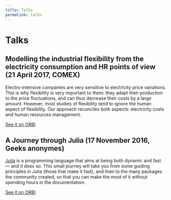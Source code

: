 ```yaml
---
title: Talks
permalink: talks
---
```


# Talks

## Modelling the industrial flexibility from the electricity consumption and HR points of view (21 April 2017, COMEX)

Electro-intensive companies are very sensitive to electricity price variations. This is why flexibility is very important to them: they adapt their production to the price fluctuations, and can thus decrease their costs by a large amount. However, most studies of flexibility tend to ignore the human aspect of flexibility. Our approach reconciles both aspects: electricity costs and human resources management. 

[See it on ORBI](http://orbi.ulg.ac.be/handle/2268/209469)

## A Journey through Julia (17 November 2016, Geeks anonymes)

[Julia](http://www.julialang.org/) is a programming language that aims at being both dynamic and fast — and it does so. This small journey will take you from some guiding principles in Julia (those that make it fast), and then to the many packages the community created, so that you can make the most of it without spending hours in the documentation. 

[See it on ORBI](http://orbi.ulg.ac.be/handle/2268/203491)